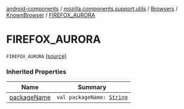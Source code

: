 [android-components](../../../index.md) / [mozilla.components.support.utils](../../index.md) / [Browsers](../index.md) / [KnownBrowser](index.md) / [FIREFOX_AURORA](./-f-i-r-e-f-o-x_-a-u-r-o-r-a.md)

# FIREFOX_AURORA

`FIREFOX_AURORA` [(source)](https://github.com/mozilla-mobile/android-components/blob/master/components/support/utils/src/main/java/mozilla/components/support/utils/Browsers.kt#L42)

### Inherited Properties

| Name | Summary |
|---|---|
| [packageName](package-name.md) | `val packageName: `[`String`](https://kotlinlang.org/api/latest/jvm/stdlib/kotlin/-string/index.html) |
